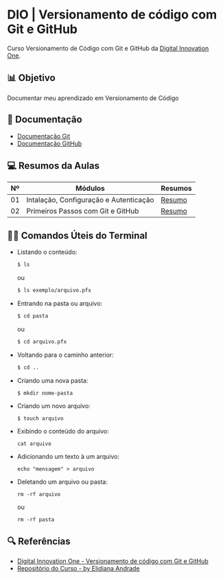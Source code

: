 
# DIO | Versionamento de código com Git e GitHub

Curso Versionamento de Código com Git e GitHub da [Digital Innovation One](https://www.dio.me/).

##

##  📊 Objetivo
Documentar meu aprendizado em Versionamento de Código

##

## 📃 Documentação
- [Documentação Git](https://git-scm.com/doc)
- [Documentação GitHub](https://dos.github.com/)

##

## 💻 Resumos da Aulas

| Nº | Módulos | Resumos |
|-|-|-|
| 01| Intalação, Configuração e Autenticação | [Resumo](https://github.com/JhonKb/dio-curso-git-github/blob/main/resumos/01-instala%C3%A7%C3%A3o-configura%C3%A7%C3%A3o-e-autentica%C3%A7%C3%A3o.md) |
| 02 | Primeiros Passos com Git e GitHub | [Resumo](https://github.com/JhonKb/dio-curso-git-github/blob/main/resumos/02-primeiros-passos-com-git-e-github.md) |

##

## 👨‍💻 Comandos Úteis do Terminal

- Listando o conteúdo:
 
  ```bash
  $ ls
  ```
  ou
  ```bash
  $ ls exemplo/arquivo.pfx
  ```

- Entrando na pasta ou arquivo:
  
  ```bash
  $ cd pasta
  ```
  ou
  ```bash
  $ cd arquivo.pfx
  ```

- Voltando para o caminho anterior:
  
  ```bash
  $ cd .. 
  ```

- Criando uma nova pasta:
  
  ```
  $ mkdir nome-pasta
  ```

- Criando um novo arquivo:
  
  ```
  $ touch arquivo
  ```

- Exibindo o conteúdo do arquivo:
  
  ```
  cat arquivo
  ```

- Adicionando um texto à um arquivo:
  
  ```
  echo "mensagem" > arquivo
  ```

- Deletando um arquivo ou pasta:
  
  ```
  rm -rf arquivo
  ```
  ou
  ```
  rm -rf pasta
  ```

##

## 🔍 Referências
- [Digital Innovation One - Versionamento de código com Git e GitHub](https://web.dio.me/course/versionamento-de-codigo-com-git-e-github/learning/f3cbaa66-efbd-4c25-842e-2069c188c066)
- [Repositório do Curso - by Elidiana Andrade](https://github.com/elidianaandrade/dio-curso-git-github)
  
##
